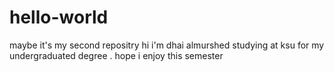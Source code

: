 # hello-world
maybe it's my second repositry
hi
i'm dhai almurshed studying at ksu for my undergraduated degree .
hope i enjoy this semester
